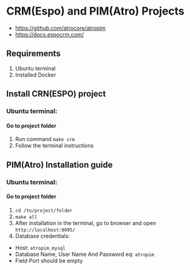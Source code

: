 #  CRM(Espo) and PIM(Atro) Projects
- https://github.com/atrocore/atropim
- https://docs.espocrm.com/

## Requirements
1) Ubuntu terminal
2) Installed Docker

## Install CRN(ESPO) project
### Ubuntu terminal:
#### Go to project folder
1) Run command `` make crm ``
2) Follow the terminal instructions

## PIM(Atro) Installation guide
### Ubuntu terminal:
#### Go to project folder 
1) ``` cd /to/project/folder ```
2) ``` make all ```
3) After installation in the terminal, go to browser and open 
``` http://localhost:8095/ ```
4) Database credentials:
- Host: `` atropim_mysql ``
- Database Name, User Name And Password eq: `` atropim ``
- Field Port should be empty



